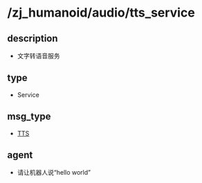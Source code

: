 # /zj_humanoid/audio/tts_service

## description
- 文字转语音服务

## type
- Service

## msg_type
- [TTS](../../../../zj_humanoid_types.md#TTS)

## agent
- 请让机器人说“hello world”

